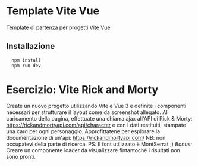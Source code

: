 # Template Vite Vue

Template di partenza per progetti Vite Vue

## Installazione

```bash
  npm install
  npm run dev
```

# Esercizio: Vite Rick and Morty

Create un nuovo progetto utilizzando Vite e Vue 3 e definite i componenti necessari per strutturare il layout come da screenshot allegato.
Al caricamento della pagina, effettuate una chiama ajax all'API di Rick & Morty:
https://rickandmortyapi.com/api/character
e con i dati restituiti, stampate una card per ogni personaggio.
Approfittatene per esplorare la documentazione di un'api:
https://rickandmortyapi.com/
NB: non occupatevi della parte di ricerca.
PS: Il font utilizzato è MontSerrat ;)
_Bonus:_
Creare un componente loader da visualizzare fintantoché i risultati non sono pronti.
